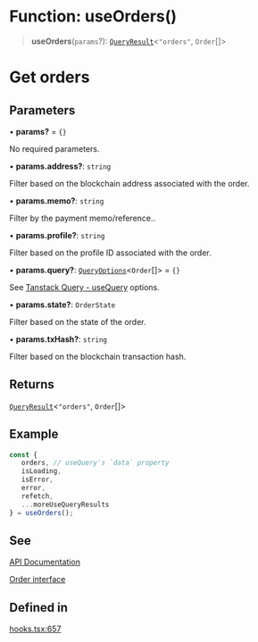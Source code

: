 # Function: useOrders()

> **useOrders**(`params`?): [`QueryResult`](/docs/packages/SDK%20React%20Provider/type-aliases/QueryResult.md)\<`"orders"`, `Order`[]\>

# Get orders

## Parameters

• **params?** = `{}`

No required parameters.

• **params.address?**: `string`

Filter based on the blockchain address associated with the order.

• **params.memo?**: `string`

Filter by the payment memo/reference..

• **params.profile?**: `string`

Filter based on the profile ID associated with the order.

• **params.query?**: [`QueryOptions`](/docs/packages/SDK%20React%20Provider/type-aliases/QueryOptions.md)\<`Order`[]\> = `{}`

See [Tanstack Query - useQuery](https://tanstack.com/query/latest/docs/framework/react/reference/useQuery) options.

• **params.state?**: `OrderState`

Filter based on the state of the order.

• **params.txHash?**: `string`

Filter based on the blockchain transaction hash.

## Returns

[`QueryResult`](/docs/packages/SDK%20React%20Provider/type-aliases/QueryResult.md)\<`"orders"`, `Order`[]\>

## Example

```ts
const {
   orders, // useQuery's `data` property
   isLoading,
   isError,
   error,
   refetch,
   ...moreUseQueryResults
} = useOrders();
```

## See

[API Documentation](https://monerium.dev/api-docs#operation/orders)

[Order interface](/docs/packages/SDK/interfaces/Order.md)

## Defined in

[hooks.tsx:657](https://github.com/monerium/js-monorepo/blob/main/packages/sdk-react-provider/src/lib/hooks.tsx#L657)
